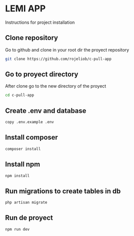 # LEMI APP 

Instructions for project installation 

## Clone repository

Go to github and clone in your root dir the proyect repository

```bash
git clone https://github.com/rojeliob/c-pull-app
```
## Go to proyect directory

After clone go to the new directory of the proyect

```bash
cd c-pull-app
```

## Create .env and database

```bash
copy .env.example .env
```

## Install composer

```bash
composer install
```

## Install npm 

```bash
npm install
```
## Run migrations to create tables in db

```bash
php artisan migrate
```
## Run de proyect

```bash
npm run dev
```